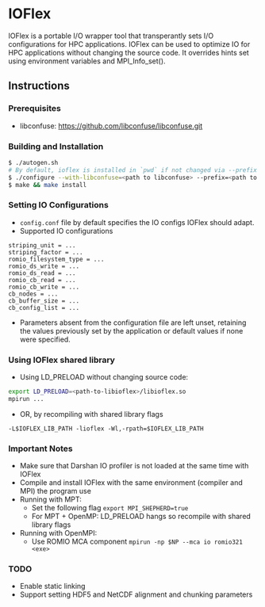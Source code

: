 # IOFlex 
IOFlex is a portable I/O wrapper tool that transperantly sets I/O configurations for HPC applications. IOFlex can be used to optimize IO for HPC applications without changing the source code. It overrides hints set using environment variables and MPI_Info_set().

## Instructions
### Prerequisites

- libconfuse: https://github.com/libconfuse/libconfuse.git

### Building and Installation

```bash
$ ./autogen.sh
# By default, ioflex is installed in `pwd` if not changed via --prefix
$ ./configure --with-libconfuse=<path to libconfuse> --prefix=<path to install dir>
$ make && make install
```

### Setting IO Configurations

- ```config.conf``` file by default specifies the IO configs IOFlex should adapt. 
- Supported IO configurations
``` 
striping_unit = ...
striping_factor = ...
romio_filesystem_type = ...
romio_ds_write = ...
romio_ds_read = ...
romio_cb_read = ...
romio_cb_write = ...
cb_nodes = ...
cb_buffer_size = ...
cb_config_list = ...
```

- Parameters absent from the configuration file are left unset, retaining the values previously set by the application or default values if none were specified.

### Using IOFlex shared library
- Using LD_PRELOAD without changing source code:
```bash
export LD_PRELOAD=<path-to-libioflex>/libioflex.so
mpirun ...
```
- OR, by recompiling with shared library flags
```
-L$IOFLEX_LIB_PATH -lioflex -Wl,-rpath=$IOFLEX_LIB_PATH

```
### Important Notes
- Make sure that Darshan IO profiler is not loaded at the same time with IOFlex
- Compile and install IOFlex with the same environment (compiler and MPI) the program use
- Running with MPT:
    - Set the following flag ```export MPI_SHEPHERD=true```
    - For MPT + OpenMP: LD_PRELOAD hangs so recompile with shared library flags
- Running with OpenMPI:
    -   Use ROMIO MCA component ```mpirun -np $NP --mca io romio321 <exe>```
    
### TODO
- Enable static linking
- Support setting HDF5 and NetCDF alignment and chunking parameters


